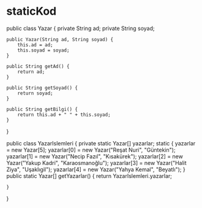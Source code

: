 # staticKod
public class Yazar {
    private String ad;
    private String soyad;

    public Yazar(String ad, String soyad) {
        this.ad = ad;
        this.soyad = soyad;
    }

    public String getAd() {
        return ad;
    }

    public String getSoyad() {
        return soyad;
    }

    public String getBilgi() {
        return this.ad + " " + this.soyad;
    }
}

public class YazarIslemleri {
    private static Yazar[] yazarlar;
    static {
        yazarlar = new Yazar[5];
        yazarlar[0] = new Yazar("Reşat Nuri", "Güntekin");
        yazarlar[1] = new Yazar("Necip Fazıl", "Kısakürek");
        yazarlar[2] = new Yazar("Yakup Kadri", "Karaosmanoğlu");
        yazarlar[3] = new Yazar("Halit Ziya", "Uşaklıgil");
        yazarlar[4] = new Yazar("Yahya Kemal", "Beyatlı");
    }
    public static Yazar[] getYazarlar() {
        return YazarIslemleri.yazarlar;
        
    }
    
}
